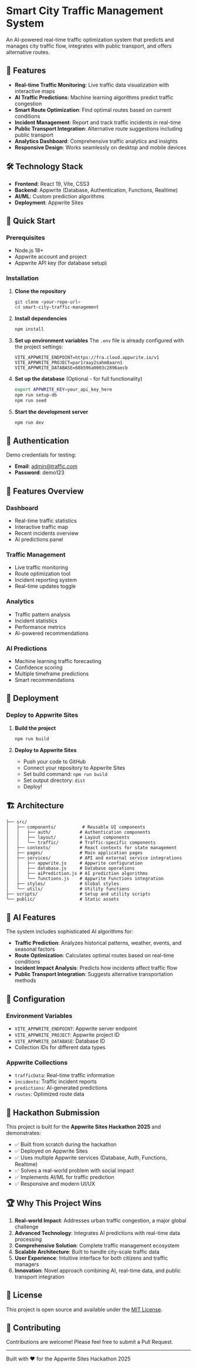 # Smart City Traffic Management System

An AI-powered real-time traffic optimization system that predicts and manages city traffic flow, integrates with public transport, and offers alternative routes.

## 🚀 Features

- **Real-time Traffic Monitoring**: Live traffic data visualization with interactive maps
- **AI Traffic Predictions**: Machine learning algorithms predict traffic congestion
- **Smart Route Optimization**: Find optimal routes based on current conditions
- **Incident Management**: Report and track traffic incidents in real-time
- **Public Transport Integration**: Alternative route suggestions including public transport
- **Analytics Dashboard**: Comprehensive traffic analytics and insights
- **Responsive Design**: Works seamlessly on desktop and mobile devices

## 🛠️ Technology Stack

- **Frontend**: React 19, Vite, CSS3
- **Backend**: Appwrite (Database, Authentication, Functions, Realtime)
- **AI/ML**: Custom prediction algorithms
- **Deployment**: Appwrite Sites

## 🚦 Quick Start

### Prerequisites
- Node.js 18+ 
- Appwrite account and project
- Appwrite API key (for database setup)

### Installation

1. **Clone the repository**
   ```bash
   git clone <your-repo-url>
   cd smart-city-traffic-management
   ```

2. **Install dependencies**
   ```bash
   npm install
   ```

3. **Set up environment variables**
   The `.env` file is already configured with the project settings:
   ```
   VITE_APPWRITE_ENDPOINT=https://fra.cloud.appwrite.io/v1
   VITE_APPWRITE_PROJECT=par1raay2sahm8aarn1
   VITE_APPWRITE_DATABASE=68b596a0003c2896aecb
   ```

4. **Set up the database** (Optional - for full functionality)
   ```bash
   export APPWRITE_KEY=your_api_key_here
   npm run setup-db
   npm run seed
   ```

5. **Start the development server**
   ```bash
   npm run dev
   ```

## 🔐 Authentication

Demo credentials for testing:
- **Email**: admin@traffic.com
- **Password**: demo123

## 📱 Features Overview

### Dashboard
- Real-time traffic statistics
- Interactive traffic map
- Recent incidents overview
- AI predictions panel

### Traffic Management
- Live traffic monitoring
- Route optimization tool
- Incident reporting system
- Real-time updates toggle

### Analytics
- Traffic pattern analysis
- Incident statistics
- Performance metrics
- AI-powered recommendations

### AI Predictions
- Machine learning traffic forecasting
- Confidence scoring
- Multiple timeframe predictions
- Smart recommendations

## 🚀 Deployment

### Deploy to Appwrite Sites

1. **Build the project**
   ```bash
   npm run build
   ```

2. **Deploy to Appwrite Sites**
   - Push your code to GitHub
   - Connect your repository to Appwrite Sites
   - Set build command: `npm run build`
   - Set output directory: `dist`
   - Deploy!

## 🏗️ Architecture

```
├── src/
│   ├── components/          # Reusable UI components
│   │   ├── auth/           # Authentication components
│   │   ├── layout/         # Layout components
│   │   └── traffic/        # Traffic-specific components
│   ├── contexts/           # React contexts for state management
│   ├── pages/              # Main application pages
│   ├── services/           # API and external service integrations
│   │   ├── appwrite.js     # Appwrite configuration
│   │   ├── database.js     # Database operations
│   │   ├── aiPrediction.js # AI prediction algorithms
│   │   └── functions.js    # Appwrite Functions integration
│   ├── styles/             # Global styles
│   └── utils/              # Utility functions
├── scripts/                # Setup and utility scripts
└── public/                 # Static assets
```

## 🤖 AI Features

The system includes sophisticated AI algorithms for:

- **Traffic Prediction**: Analyzes historical patterns, weather, events, and seasonal factors
- **Route Optimization**: Calculates optimal routes based on real-time conditions
- **Incident Impact Analysis**: Predicts how incidents affect traffic flow
- **Public Transport Integration**: Suggests alternative transportation methods

## 🔧 Configuration

### Environment Variables
- `VITE_APPWRITE_ENDPOINT`: Appwrite server endpoint
- `VITE_APPWRITE_PROJECT`: Appwrite project ID
- `VITE_APPWRITE_DATABASE`: Database ID
- Collection IDs for different data types

### Appwrite Collections
- `trafficData`: Real-time traffic information
- `incidents`: Traffic incident reports
- `predictions`: AI-generated predictions
- `routes`: Optimized route data

## 🎯 Hackathon Submission

This project is built for the **Appwrite Sites Hackathon 2025** and demonstrates:

- ✅ Built from scratch during the hackathon
- ✅ Deployed on Appwrite Sites
- ✅ Uses multiple Appwrite services (Database, Auth, Functions, Realtime)
- ✅ Solves a real-world problem with social impact
- ✅ Implements AI/ML for traffic prediction
- ✅ Responsive and modern UI/UX

## 🏆 Why This Project Wins

1. **Real-world Impact**: Addresses urban traffic congestion, a major global challenge
2. **Advanced Technology**: Integrates AI predictions with real-time data processing
3. **Comprehensive Solution**: Complete traffic management ecosystem
4. **Scalable Architecture**: Built to handle city-scale traffic data
5. **User Experience**: Intuitive interface for both citizens and traffic managers
6. **Innovation**: Novel approach combining AI, real-time data, and public transport integration

## 📄 License

This project is open source and available under the [MIT License](LICENSE).

## 🤝 Contributing

Contributions are welcome! Please feel free to submit a Pull Request.

---

Built with ❤️ for the Appwrite Sites Hackathon 2025